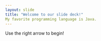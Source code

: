 ```yaml
---
layout: slide
title: "Welcome to our slide deck!"
My favorite programming language is Java.
---
```


Use the right arrow to begin!
